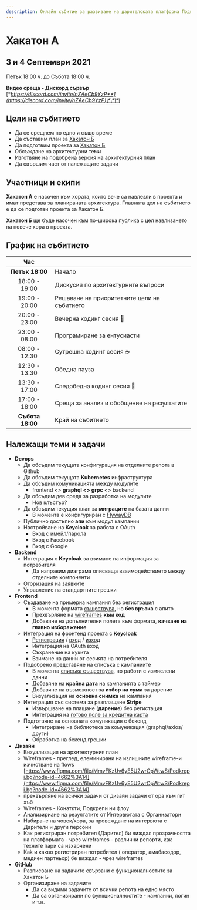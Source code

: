 ```yaml
---
description: Онлайн събитие за развиване на дарителската платформа Подкрепи.бг
---
```


# Хакатон А

## 3 и 4 Септември 2021

Петък 18:00 ч. до Събота 18:00 ч.  
  
**Видео среща - Дискорд сървър**  
[**https://discord.com/invite/nZAeCb9YzP**](https://discord.com/invite/nZAeCb9YzP)\*\*\*\*

## Цели на събитието

* Да се срещнем по едно и също време
* Да съставим план за [Хакатон Б](hackaton-b.md)
* Да подготвим проекта за [Хакатон Б](hackaton-b.md)
* Обсъждане на архитектурни теми
* Изготвяне на подобрена версия на архитектурния план
* Да свършим част от належащите задачи

## Участници и екипи

**Хакатон А** е насочен към хората, които вече са навлезли в проекта и имат представа за планираната архитектура. Главната цел на събитието е да се подготви проекта за Хакатон Б.

**Хакатон Б** ще бъде насочен към по-широка публика с цел навлизането на повече хора в проекта.

## График на събитието

| Час |  |
| :---: | :--- |
| **Петък 18:00** | Начало |
| 18:00 - 19:00 | Дискусия по архитектурните въпроси |
| 19:00 - 20:00 | Решаване на приоритетните цели на събитието |
| 20:00 - 23:00 | Вечерна кодинг сесия 🍻 |
| 23:00 - 08:00 | Програмиране за ентусиасти |
| 08:00 - 12:30 | Сутрешна кодинг сесия ☕ |
| 12:30 - 13:30 | Обедна пауза |
| 13:30 - 17:00 | Следобедна кодинг сесия 🥧 |
| 17:00 - 18:00 | Среща за анализ и обобщение на резултатите |
| **Събота 18:00** | Край на събитието |

## Належащи теми и задачи

* **Devops**
  * Да обсъдим текущата конфигурация на отделните репота в Github
  * Да обсъдим текущата **Kubernetes** инфраструктура
  * Да обсъдим комуникацията между модулите
    * frontend &lt;&gt; **graphql &lt;&gt; grpc** &lt;&gt; backend
  * Да обсъдим дев среда за разработка на модулите
    * Нов клъстър?
  * Да обсъдим текущия план за **миграците** на базата данни
    * В момента е конфигуриран с [FlywayDB](https://flywaydb.org/)
  * Публично достъпно **апи** към модул кампании
  * Настройване на **Keycloak** за работа с OAuth
    * Вход с имейл/парола
    * Вход с Facebook
    * Вход с Google
* **Backend**
  * Интеграция с **Keycloak** за взимане на информация за потребителя
    * Да направим диаграма описваща взаимодействието между отделните компоненти
  * Оторизация на заявките
  * Управление на стандартните грешки
* **Frontend**
  * Създаване на примерна кампания без регистрация
    * В момента формата [съществува](https://podkrepi.bg/campaigns/create), но **без връзка** с апито
    * Прехвърляне на [wireframes](https://www.figma.com/file/MmvFKzUv6yE5U2wrOpWtwS/Podkrepi.bg?node-id=5055%3A21345) **към код**
    * Добавяне на допълнителни полета към формата, **качване на главно изборажение**
  * Интеграция на фронтенд проекта с **Keycloak**
    * [Регистрация](https://podkrepi.bg/register) / [вход](https://podkrepi.bg/login) / [изход](https://podkrepi.bg/logout)
    * Интеграция на OAuth вход
    * Съхранение на кукита
    * Взимане на данни от сесията на потребителя
  * Подобрено представяне на списъка с кампаниите
    * В момента [списъка съществува](https://podkrepi.bg/campaigns), но работи с измислени данни
    * Добавяне на **крайна дата** на кампанията с таймер
    * Добавяне на възможност за **избор на сума** за дарение
    * Визуализация на **основна снимка** на кампания
  * Интеграция със система за разплащане **Stripe**
    * Извършване на плащане \(**дарение**\) без регистация
    * Интеграция на [готово поле за кредитна карта](https://stripe.com/docs/stripe-js/react)
  * Подготвяне на основната комуникация с бекенд
    * Интегриране на библиотека за комуникация \(graphql/axios/други\)
    * Обработка на бекенд грешки
* **Дизайн**
  * Визуализация на архитектурния план
  * Wireframes - преглед, елеминирани на излишните wireframe-и изчистване на flows [https://www.figma.com/file/MmvFKzUv6yE5U2wrOpWtwS/Podkrepi.bg?node-id=4662%3A14](https://www.figma.com/file/MmvFKzUv6yE5U2wrOpWtwS/Podkrepi.bg?node-id=4662%3A14)
  * прехвърляне на всички задачи от дизайн задачи от ора към гит хъб
  * Wireframes - Конаткти, Подкрепи ни флоу
  * Анализириане на резултатите от Интервютата с Организатори
  * Набиране на човек/хора, за провеждане на интервюта с Дарители и други персони
  * Как регистриран потребител \(Дарител\) би виждал прозрачността на платформата - чрез wireframes - различни репорти, как техните пари са изхарчени
  * Kak и какво регистриран потребител \( оператор, амабасодор, медиен партньор\) бе виждал - чрез wireframes 
* **GitHub**
  * Разписване на задачите свързани с функционалностите за Хакатон Б
  * Организиране на задачите
    * Да са видими задачите от всички репота на едно място
    * Да са организирани по функционалностите - кампании, логин и т.н.

## 

